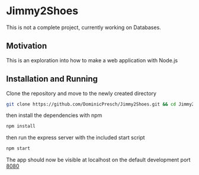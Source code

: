 # Jimmy2Shoes
This is not a complete project, currently working on Databases.
## Motivation
This is an exploration into how to make a web application with Node.js
## Installation and Running
Clone the repository and move to the newly created directory
```bash
git clone https://github.com/DominicPresch/Jimmy2Shoes.git && cd Jimmy2Shoes
```
then install the dependencies with npm
```bash
npm install
```
then run the express server with the included start script
```bash
npm start
```
The app should now be visible at localhost on the default development port [8080](http://localhost:8080)
